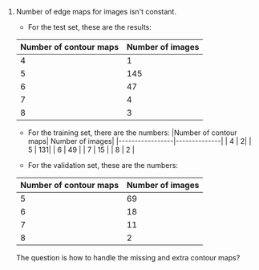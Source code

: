 1. Number of edge maps for images isn't constant.

    * For the test set, these are the results:

    |Number of contour maps| Number of images|
    |----------------------|-----------------|
    |4 | 1|
    |5 | 145|
    |6 | 47|
    |7 | 4|
    |8 | 3|

    * For the training set, there are the numbers:
    |Number of contour maps| Number of images|
    |-----------------|--------------|
    | 4 | 2|
    | 5 | 131|
    | 6 | 49 |
    | 7 | 15 |
    | 8 | 2 |

    * For the validation set, these are the numbers:

    | Number of contour maps | Number of images |
    |----------------|----------------|
    | 5 | 69 |
    | 6 | 18 |
    | 7 | 11 |
    | 8 | 2  |

    The question is how to handle the missing and extra contour maps?
